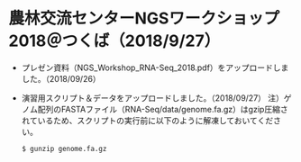 
# 農林交流センターNGSワークショップ2018＠つくば（2018/9/27）

- プレゼン資料（NGS_Workshop_RNA-Seq_2018.pdf）をアップロードしました。（2018/09/26）
- 演習用スクリプト＆データをアップロードしました。（2018/09/27）
    注）ゲノム配列のFASTAファイル（RNA-Seq/data/genome.fa.gz）はgzip圧縮されているため、スクリプトの実行前に以下のように解凍しておいてください。 
    
    ``` $ gunzip genome.fa.gz ```
    
